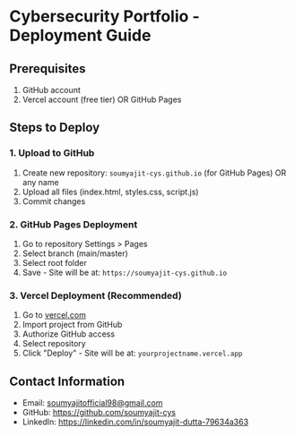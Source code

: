 # Cybersecurity Portfolio - Deployment Guide

## Prerequisites
1. GitHub account
2. Vercel account (free tier) OR GitHub Pages

## Steps to Deploy

### 1. Upload to GitHub
1. Create new repository: `soumyajit-cys.github.io` (for GitHub Pages) OR any name
2. Upload all files (index.html, styles.css, script.js)
3. Commit changes

### 2. GitHub Pages Deployment
1. Go to repository Settings > Pages
2. Select branch (main/master)
3. Select root folder
4. Save - Site will be at: `https://soumyajit-cys.github.io`

### 3. Vercel Deployment (Recommended)
1. Go to [vercel.com](https://vercel.com)
2. Import project from GitHub
3. Authorize GitHub access
4. Select repository
5. Click "Deploy" - Site will be at: `yourprojectname.vercel.app`

## Contact Information
- Email: soumyajitofficial98@gmail.com
- GitHub: https://github.com/soumyajit-cys
- LinkedIn: https://linkedin.com/in/soumyajit-dutta-79634a363
